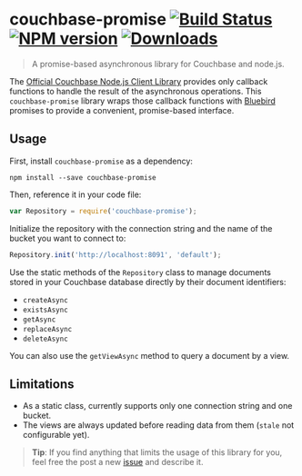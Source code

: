 # couchbase-promise [![Build Status](https://travis-ci.org/balassy/couchbase-promise.svg?branch=master)](https://travis-ci.org/balassy/couchbase-promise) [![NPM version](http://img.shields.io/npm/v/couchbase-promise.svg)](https://www.npmjs.com/package/couchbase-promise) [![Downloads](http://img.shields.io/npm/dm/couchbase-promise.svg)](https://www.npmjs.com/package/couchbase-promise)

> A promise-based asynchronous library for Couchbase and node.js.

The [Official Couchbase Node.js Client Library](https://www.npmjs.com/package/couchbase) provides only callback functions to handle the result of the asynchronous operations. This `couchbase-promise` library wraps those callback functions with [Bluebird](https://www.npmjs.com/package/bluebird) promises to provide a convenient, promise-based interface.

## Usage

First, install `couchbase-promise` as a dependency:

```shell
npm install --save couchbase-promise
```

Then, reference it in your code file:

```javascript
var Repository = require('couchbase-promise');
```

Initialize the repository with the connection string and the name of the bucket you want to connect to:

```javascript
Repository.init('http://localhost:8091', 'default');
```

Use the static methods of the `Repository` class to manage documents stored in your Couchbase database directly by their document identifiers:

- `createAsync`
- `existsAsync`
- `getAsync`
- `replaceAsync`
- `deleteAsync`

You can also use the `getViewAsync` method to query a document by a view.


## Limitations

 - As a static class, currently supports only one connection string and one bucket.
 - The views are always updated before reading data from them (`stale` not configurable yet).

> **Tip**: If you find anything that limits the usage of this library for you, feel free the post a new [issue](https://github.com/balassy/couchbase-promise/issues) and describe it. 